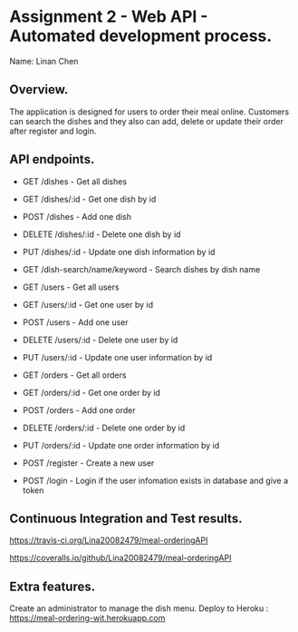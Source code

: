 # Assignment 2 - Web API - Automated development process.

Name: Linan Chen

## Overview.

The application is designed for users to order their meal online. Customers can search the dishes and they also can add, delete or update their order after register and login.

## API endpoints.
 + GET /dishes - Get all dishes
 + GET /dishes/:id - Get one dish by id
 + POST /dishes - Add one dish
 + DELETE /dishes/:id - Delete one dish by id
 + PUT /dishes/:id - Update one dish information by id
 + GET /dish-search/name/keyword - Search dishes by dish name
 
 + GET /users - Get all users
 + GET /users/:id - Get one user by id
 + POST /users - Add one user
 + DELETE /users/:id - Delete one user by id
 + PUT /users/:id - Update one user information by id

 + GET /orders - Get all orders
 + GET /orders/:id - Get one order by id
 + POST /orders - Add one order
 + DELETE /orders/:id - Delete one order by id
 + PUT /orders/:id - Update one order information by id

 + POST /register - Create a new user
 + POST /login - Login if the user infomation exists in database and give a token
 
 

## Continuous Integration and Test results.

https://travis-ci.org/Lina20082479/meal-orderingAPI

 

https://coveralls.io/github/Lina20082479/meal-orderingAPI


## Extra features.
Create an administrator to manage the dish menu.
Deploy to Heroku : https://meal-ordering-wit.herokuapp.com
